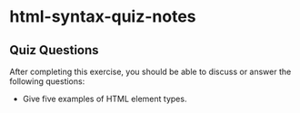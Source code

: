 # html-syntax-quiz-notes

## Quiz Questions

After completing this exercise, you should be able to discuss or answer the following questions:

- Give five examples of HTML element types.
  <h1> <img> <body> <head> <title> <html>
- What is the purpose of HTML attributes?
  to give information for the element to store or display, similar to arguements.
- Give an example of an HTML entity (escape character).
  to write a < is the character reference &lt

## Notes

All student notes should be written here.

How to write `Code Examples` in markdown

for JS:

```javascript
const data = 'Howdy';
```

for HTML:

```html
<div>
  <p>This is text content</p>
</div>
```

for CSS:

```css
div {
  width: 100%;
}
```
